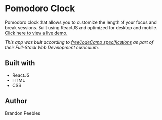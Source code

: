 # Pomodoro Clock
Pomodoro clock that allows you to customize the length of your focus and break sessions. Built using ReactJS and optimized for desktop and mobile. [Click here to view a live demo.](https://peeblesbrandon.github.io/fcc-pomodoro-clock/)

_This app was built according to [freeCodeCamp specifications](https://www.freecodecamp.org/learn/front-end-libraries/front-end-libraries-projects/build-a-pomodoro-clock) as part of their Full-Stack Web Development curriculum._

## Built with
* ReactJS
* HTML
* CSS

## Author
Brandon Peebles

